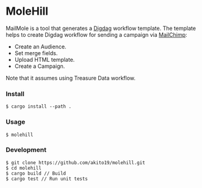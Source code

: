 # MoleHill

MailMole is a tool that generates a [Digdag](https://www.digdag.io/) workflow template. The template helps to create Digdag workflow for sending a campaign via [MailChimp](https://mailchimp.com/):

- Create an Audience.
- Set merge fields.
- Upload HTML template.
- Create a Campaign.

Note that it assumes using Treasure Data workflow.

### Install

```
$ cargo install --path .
```

### Usage

```
$ molehill
```

### Development

```
$ git clone https://github.com/akito19/molehill.git
$ cd molehill
$ cargo build // Build
$ cargo test // Run unit tests
```

